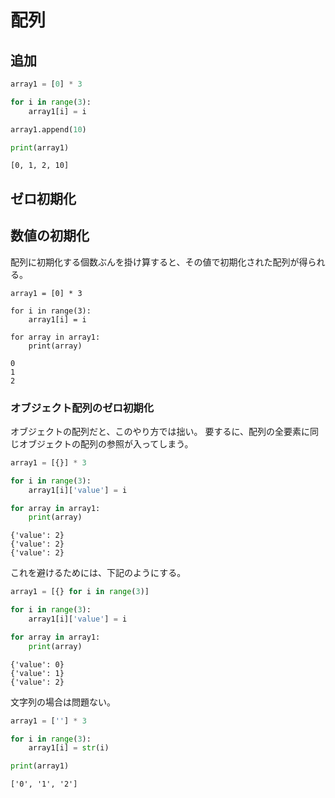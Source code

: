 # 配列

## 追加
``` python
array1 = [0] * 3

for i in range(3):
    array1[i] = i

array1.append(10)

print(array1)
```
```
[0, 1, 2, 10]
```

## ゼロ初期化

## 数値の初期化
配列に初期化する個数ぶんを掛け算すると、その値で初期化された配列が得られる。

```
array1 = [0] * 3

for i in range(3):
    array1[i] = i

for array in array1:
    print(array)
```
```
0
1
2
```    

### オブジェクト配列のゼロ初期化
オブジェクトの配列だと、このやり方では拙い。
要するに、配列の全要素に同じオブジェクトの配列の参照が入ってしまう。

``` python
array1 = [{}] * 3

for i in range(3):
    array1[i]['value'] = i

for array in array1:
    print(array)
```

```
{'value': 2}
{'value': 2}
{'value': 2}
```

これを避けるためには、下記のようにする。

``` python
array1 = [{} for i in range(3)]

for i in range(3):
    array1[i]['value'] = i

for array in array1:
    print(array)
```

```
{'value': 0}
{'value': 1}
{'value': 2}
```

文字列の場合は問題ない。

```python
array1 = [''] * 3

for i in range(3):
    array1[i] = str(i)

print(array1)
```
```
['0', '1', '2']
```